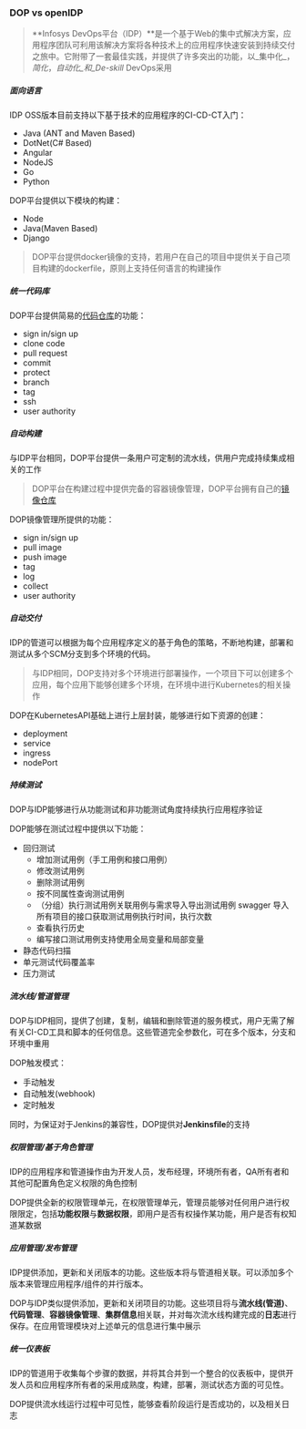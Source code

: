 ### DOP vs openIDP 

>  **Infosys DevOps平台（IDP）**是一个基于Web的集中式解决方案，应用程序团队可利用该解决方案将各种技术上的应用程序快速安装到持续交付之旅中。它附带了一套最佳实践，并提供了许多突出的功能，以_集中化_，_简化_，_自动化_和_De-skill_ DevOps采用

#####  面向语言
IDP OSS版本目前支持以下基于技术的应用程序的CI-CD-CT入门：
-   Java (ANT and Maven Based)
-   DotNet(C# Based)
-   Angular
-   NodeJS
-   Go
-   Python

DOP平台提供以下模块的构建：

- Node
- Java(Maven Based)
- Django

> DOP平台提供docker镜像的支持，若用户在自己的项目中提供关于自己项目构建的dockerfile，原则上支持任何语言的构建操作

#####  统一代码库

DOP平台提供简易的[代码仓库](http://gitlab.dop.clsaa.com/users/sign_in)的功能：
- sign in/sign up
- clone code
- pull request
- commit
- protect
- branch
- tag
- ssh
- user authority

#####  自动构建

与IDP平台相同，DOP平台提供一条用户可定制的流水线，供用户完成持续集成相关的工作

> DOP平台在构建过程中提供完备的容器镜像管理，DOP平台拥有自己的[镜像仓库](https://121.42.13.243:30000/)

DOP镜像管理所提供的功能：
- sign in/sign up
- pull image
- push image
- tag
- log
- collect
- user authority

##### 自动交付

IDP的管道可以根据为每个应用程序定义的基于角色的策略，不断地构建，部署和测试从多个SCM分支到多个环境的代码。

> 与IDP相同，DOP支持对多个环境进行部署操作，一个项目下可以创建多个应用，每个应用下能够创建多个环境，在环境中进行Kubernetes的相关操作

DOP在KubernetesAPI基础上进行上层封装，能够进行如下资源的创建：
- deployment
- service
- ingress
- nodePort
##### 持续测试

DOP与IDP能够进行从功能测试和非功能测试角度持续执行应用程序验证

DOP能够在测试过程中提供以下功能：
- 回归测试
	- 增加测试用例（手工用例和接口用例）
	- 修改测试用例
	- 删除测试用例
	- 按不同属性查询测试用例
	- （分组）执行测试用例关联用例与需求导入导出测试用例 swagger 导入所有项目的接口获取测试用例执行时间，执行次数
	- 查看执行历史
	- 编写接口测试用例支持使用全局变量和局部变量
- 静态代码扫描
- 单元测试代码覆盖率
- 压力测试

##### 流水线/管道管理

DOP与IDP相同，提供了创建，复制，编辑和删除管道的服务模式，用户无需了解有关CI-CD工具和脚本的任何信息。这些管道完全参数化，可在多个版本，分支和环境中重用

DOP触发模式：
- 手动触发
- 自动触发(webhook)
- 定时触发

同时，为保证对于Jenkins的兼容性，DOP提供对**Jenkinsfile**的支持

##### 权限管理/基于角色管理

IDP的应用程序和管道操作由为开发人员，发布经理，环境所有者，QA所有者和其他可配置角色定义权限的角色控制

DOP提供全新的权限管理单元，在权限管理单元，管理员能够对任何用户进行权限限定，包括**功能权限**与**数据权限**，即用户是否有权操作某功能，用户是否有权知道某数据

##### 应用管理/发布管理

IDP提供添加，更新和关闭版本的功能。这些版本将与管道相关联。可以添加多个版本来管理应用程序/组件的并行版本。

DOP与IDP类似提供添加，更新和关闭项目的功能。这些项目将与**流水线(管道)**、**代码管理**、**容器镜像管理**、**集群信息**相关联，并对每次流水线构建完成的**日志**进行保存。在应用管理模块对上述单元的信息进行集中展示

##### 统一仪表板
IDP的管道用于收集每个步骤的数据，并将其合并到一个整合的仪表板中，提供开发人员和应用程序所有者的采用成熟度，构建，部署，测试状态方面的可见性。

DOP提供流水线运行过程中可见性，能够查看阶段运行是否成功的，以及相关日志
